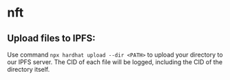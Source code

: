 # nft

## Upload files to IPFS:

Use command `npx hardhat upload --dir <PATH>` to upload your directory to our IPFS server.
The CID of each file will be logged, including the CID of the directory itself.
